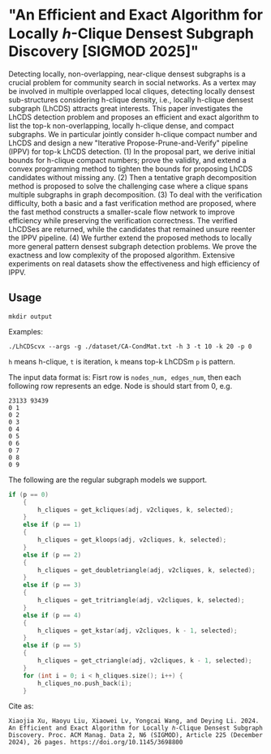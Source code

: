 # "An Efficient and Exact Algorithm for Locally ℎ-Clique Densest Subgraph Discovery [SIGMOD 2025]"
Detecting locally, non-overlapping, near-clique densest subgraphs is a crucial problem for community search in social networks. As a vertex may be involved in multiple overlapped local cliques, detecting locally densest sub-structures considering h-clique density, i.e., locally h-clique densest subgraph (LhCDS) attracts great interests. This paper investigates the LhCDS detection problem and proposes an efficient and exact algorithm to list the top-k non-overlapping, locally h-clique dense, and compact subgraphs. We in particular jointly consider h-clique compact number and LhCDS and design a new "Iterative Propose-Prune-and-Verify" pipeline (IPPV) for top-k LhCDS detection. (1) In the proposal part, we derive initial bounds for h-clique compact numbers; prove the validity, and extend a convex programming method to tighten the bounds for proposing LhCDS candidates without missing any. (2) Then a tentative graph decomposition method is proposed to solve the challenging case where a clique spans multiple subgraphs in graph decomposition. (3) To deal with the verification difficulty, both a basic and a fast verification method are proposed, where the fast method constructs a smaller-scale flow network to improve efficiency while preserving the verification correctness. The verified LhCDSes are returned, while the candidates that remained unsure reenter the IPPV pipeline. (4) We further extend the proposed methods to locally more general pattern densest subgraph detection problems. We prove the exactness and low complexity of the proposed algorithm. Extensive experiments on real datasets show the effectiveness and high efficiency of IPPV.
## Usage
`mkdir output` 

 Examples:  

`./LhCDScvx --args -g ./dataset/CA-CondMat.txt -h 3 -t 10 -k 20 -p 0` 

`h` means h-clique, `t` is iteration, `k` means top-k LhCDSm `p` is pattern.

The input data format is: Fisrt row is `nodes_num, edges_num`, then each following row represents an edge. Node is should start from 0, e.g.
```csv
23133 93439
0 1
0 2
0 3
0 4
0 5
0 6
0 7
0 8
0 9
```

The following are the regular subgraph models we support.

``` cpp
if (p == 0)
    {
        h_cliques = get_kcliques(adj, v2cliques, k, selected);
    }
    else if (p == 1)
    {
        h_cliques = get_kloops(adj, v2cliques, k, selected);
    }
    else if (p == 2)
    {
        h_cliques = get_doubletriangle(adj, v2cliques, k, selected);
    }
    else if (p == 3)
    {
        h_cliques = get_tritriangle(adj, v2cliques, k, selected);
    }
    else if (p == 4)
    {
        h_cliques = get_kstar(adj, v2cliques, k - 1, selected);
    }
    else if (p == 5)
    {
        h_cliques = get_ctriangle(adj, v2cliques, k - 1, selected);
    }
    for (int i = 0; i < h_cliques.size(); i++) {
        h_cliques_no.push_back(i);
    }
```

Cite as:

`
Xiaojia Xu, Haoyu Liu, Xiaowei Lv, Yongcai Wang, and Deying Li. 2024. An Efficient and Exact Algorithm for Locally ℎ-Clique Densest Subgraph Discovery. Proc. ACM Manag. Data 2, N6 (SIGMOD), Article 225 (December 2024), 26 pages. https://doi.org/10.1145/3698800
`
